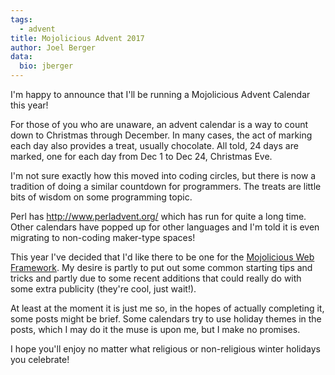 ```yaml
---
tags:
  - advent
title: Mojolicious Advent 2017
author: Joel Berger
data:
  bio: jberger
---
```

I'm happy to announce that I'll be running a Mojolicious Advent Calendar this year!

For those of you who are unaware, an advent calendar is a way to count down to Christmas through December.
In many cases, the act of marking each day also provides a treat, usually chocolate.
All told, 24 days are marked, one for each day from Dec 1 to Dec 24, Christmas Eve.

I'm not sure exactly how this moved into coding circles, but there is now a tradition of doing a similar countdown for programmers.
The treats are little bits of wisdom on some programming topic.

Perl has <http://www.perladvent.org/> which has run for quite a long time.
Other calendars have popped up for other languages and I'm told it is even migrating to non-coding maker-type spaces!

This year I've decided that I'd like there to be one for the [Mojolicious Web Framework](http://mojolicious.org).
My desire is partly to put out some common starting tips and tricks and partly due to some recent additions that could really do with some extra publicity (they're cool, just wait!).

At least at the moment it is just me so, in the hopes of actually completing it, some posts might be brief.
Some calendars try to use holiday themes in the posts, which I may do it the muse is upon me, but I make no promises.

I hope you'll enjoy no matter what religious or non-religious winter holidays you celebrate!

